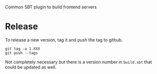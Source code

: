 Common SBT plugin to build frontend servers


Release
=======
To release a new version, tag it and push the tag to github.

    git tag -a 1.XXX
    git push --tags

Not completely necessary but there is a version number in `build.sbt`
that could be updated as well.

